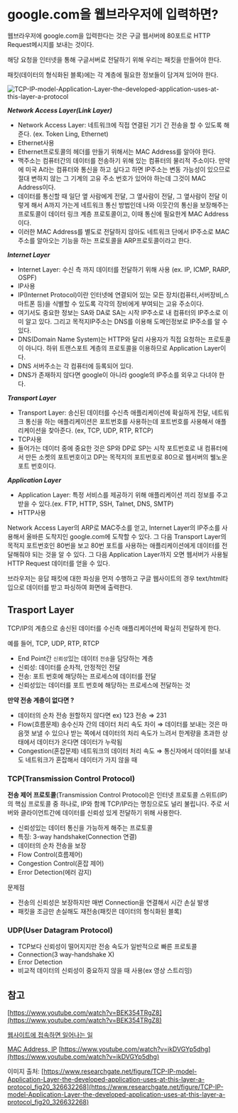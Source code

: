 # google.com을 웹브라우저에 입력하면?
웹브라우저에 google.com을 입력한다는 것은 구글 웹서버에 80포트로 HTTP Request메시지를 보내는 것이다. 

해당 요청을 인터넷을 통해 구글서버로 전달하기 위해 우리는 패킷을 만들어야 한다.

패킷(데이터의 형식화된 블록)에는 각 계층에 필요한 정보들이 담겨져 있어야 한다. 

![TCP-IP-model-Application-Layer-the-developed-application-uses-at-this-layer-a-protocol](https://user-images.githubusercontent.com/67263146/148182318-6a8bfaa8-a9ba-42e3-8672-4fad378c7192.png)


***Network Access Layer(Link Layer)***

- Network Access Layer: 네트워크에 직접 연결된 기기 간 전송을 할 수 있도록 해준다. (ex. Token Ling, Ethernet)
- Ethernet사용
- Ethernet프로토콜의 헤더를 만들기 위해서는 MAC Address를 알아야 한다.
- 맥주소는 컴퓨터간의 데이터를 전송하기 위해 있는 컴퓨터의 물리적 주소이다. 만약에 미국 A라는 컴퓨터와 통신을 하고 싶다고 하면 IP주소는 변동 가능성이 있으므로 절대 변하지 않는 그 기계의 고유 주소 번호가 있어야 하는데 그것이 MAC Address이다.
- 데이터를 통신할 때 일단 옆 사람에게 전달, 그 옆사람이 전달, 그 옆사람이 전달 이렇게 해서 A까지 가는게 네트워크 통신 방법인데 나와 이웃간의 통신을 보장해주는 프로토콜이 데이터 링크 계층 프로토콜이고, 이때 통신에 필요한게 MAC Address이다.
- 이러한 MAC Address를 별도로 전달하지 않아도 네트워크 단에서 IP주소로 MAC주소를 알아오는 기능을 하는 프로토콜을 ARP프로토콜이라고 한다.

***Internet Layer*** 

- Internet Layer: 수신 측 까지 데이터를 전달하기 위해 사용 (ex. IP, ICMP, RARP, OSPF)
- IP사용
- IP(Internet Protocol)이란 인터넷에 연결되어 있는 모든 장치(컴퓨터,서버장비,스마트폰 등)을 식별할 수 있도록 각각의 장비에게 부여되는 고유 주소이다.
- 여기서도 중요한 정보는 SA와 DA로 SA는 시작 IP주소로 내 컴퓨터의 IP주소로 이미 알고 있다. 그리고 목적지IP주소는 DNS를 이용해 도메인정보로 IP주소를 알 수 있다.
- DNS(Domain Name System)는 HTTP와 달리 사용자가 직접 요청하는 프로토콜이 아니다. 하위 트랜스포트 계층의 프로토콜을 이용하므로 Application Layer이다.
- DNS 서버주소는 각 컴퓨터에 등록되어 있다.
- DNS가 존재하지 않다면 google이 아니라 google의 IP주소를 외우고 다녀야 한다.

***Transport Layer***

- Transport Layer: 송신된 데이터를 수신측 애플리케이션에 확실하게 전달, 네트워크 통신을 하는 애플리케이션은 포트번호를 사용하는데 포트번호를 사용해서 애플리케이션을 찾아준다.  (ex, TCP, UDP, RTP, RTCP)
- TCP사용
- 들어가는 데이터 중에 중요한 것은 SP와 DP로 SP는 시작 포트번호로 내 컴퓨터에서 만든 소켓의 포트번호이고 DP는 목적지의 포트번호로 80으로 웹서버의 웰노운 포트 번호이다.

***Application Layer*** 

- Application Layer: 특정 서비스를 제공하기 위해 애플리케이션 끼리 정보를 주고 받을 수 있다.(ex. FTP, HTTP, SSH, Talnet, DNS, SMTP)
- HTTP사용

Network Access Layer의 ARP로 MAC주소를 얻고, Internet Layer의 IP주소를 사용해서 올바른 도착지인 google.com에 도착할 수 있다. 그 다음 Transport Layer의 목적지 포트번호인 80번을 보고 80번 포트를 사용하는 애플리케이션에게 데이터를 전달해줘야 되는 것을 알 수 있다. 그 다음 Application Layer까지 오면 웹서버가 사용될 HTTP Request 데이터를 얻을 수 있다.

브라우저는 응답 패킷에 대한 파싱을 먼저 수행하고 구글 웹사이트의 경우 text/html타입으로 데이터를 받고 파싱하여 화면에 출력한다.

## Trasport Layer
TCP/IP의 계층으로 송신된 데이터를 수신측 애플리케이션에 확실히 전달하게 한다.

예를 들어, TCP, UDP, RTP, RTCP

- End Point간 `신뢰성`있는 데이터 `전송`을 담당하는 계층
- 신뢰성: 데이터를 순차적, 안정적인 전달
- 전송: 포트 번호에 해당하는 프로세스에 데이터를 전달
- 신뢰성있는 데이터를 포트 번호에 해당하는 프로세스에 전달하는 것

**만약 전송 계층이 없다면 ?**

- 데이터의 순차 전송 원할하지 않다면 ex)  123 전송 ⇒ 231
- Flow(흐름문제) 송수신자 간의 데이터 처리 속도 차이 ⇒ 데이터를 보내는 것은 마음껏 보낼 수 있으나 받는 쪽에서 데이터의 처리 속도가 느려서 한계량을 초과한 상태에서 데이터가 온다면 데이터가 누락됨
- Congestion(혼잡문제) 네트워크의 데이터 처리 속도 ⇒ 통신자에서 데이터를 보내도 네트워크가 혼잡해서 데이터가 가지 않을 때

### TCP(Transmission Control Protocol)

**전송 제어 프로토콜**(Transmission Control Protocol)은 인터넷 프로토콜 스위트(IP)의 핵심 프로토콜 중 하나로, IP와 함께 TCP/IP라는 명칭으로도 널리 불립니다. 주로 서버와 클라이언트간에 데이터를 신뢰성 있게 전달하기 위해 사용한다.


- 신뢰성있는 데이터 통신을 가능하게 해주는 프로토콜
- 특징: 3-way handshake(Connection 연결)
- 데이터의 순차 전송을 보장
- Flow Control(흐름제어)
- Congestion Control(혼잡 제어)
- Error Detection(에러 감지)

문제점 

- 전송의 신뢰성은 보장하지만 매번 Connection을 연결해서 시간 손실 발생
- 패킷을 조금만 손실해도 재전송(패킷은 데이터의 형식화된 블록)

### UDP(User Datagram Protocol)

- TCP보다 신뢰성이 떨어지지만 전송 속도가 일반적으로 빠른 프로토콜
- Connection(3 way-handshake X)
- Error Detection
- 비교적 데이터의 신뢰성이 중요하지 않을 때 사용(ex 영상 스트리밍)

## 참고
[https://www.youtube.com/watch?v=BEK354TRgZ8](https://www.youtube.com/watch?v=BEK354TRgZ8) 

[웹사이트에 접속하면 일어나는 일](https://velog.io/@cada/%EC%9B%B9%EC%82%AC%EC%9D%B4%ED%8A%B8%EC%97%90-%EC%A0%91%EC%86%8D%ED%95%A0-%EB%95%8C-%EC%9D%BC%EC%96%B4%EB%82%98%EB%8A%94-%EC%9D%BC)

[MAC Address, IP](https://jhnyang.tistory.com/404)
[https://www.youtube.com/watch?v=ikDVGYp5dhg](https://www.youtube.com/watch?v=ikDVGYp5dhg)



이미지 출처: [https://www.researchgate.net/figure/TCP-IP-model-Application-Layer-the-developed-application-uses-at-this-layer-a-protocol_fig20_326632268](https://www.researchgate.net/figure/TCP-IP-model-Application-Layer-the-developed-application-uses-at-this-layer-a-protocol_fig20_326632268)
